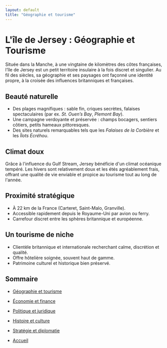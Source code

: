 ```yaml
---
layout: default
title: "Géographie et tourisme"
---
```


# L'île de Jersey : Géographie et Tourisme

Située dans la Manche, à une vingtaine de kilomètres des côtes françaises, l'île de Jersey est un petit territoire insulaire à la fois discret et singulier. Au fil des siècles, sa géographie et ses paysages ont façonné une identité propre, à la croisée des influences britanniques et françaises.

## Beauté naturelle

- Des plages magnifiques : sable fin, criques secrètes, falaises spectaculaires (par ex. *St. Ouen’s Bay*, *Plemont Bay*).
- Une campagne verdoyante et préservée : champs bocagers, sentiers côtiers, petits hameaux pittoresques.
- Des sites naturels remarquables tels que les *Falaises de la Corbière* et les *Îlots Écréhou*.

## Climat doux

Grâce à l'influence du Gulf Stream, Jersey bénéficie d'un climat océanique tempéré. Les hivers sont relativement doux et les étés agréablement frais, offrant une qualité de vie enviable et propice au tourisme tout au long de l'année.

## Proximité stratégique

- À 22 km de la France (Carteret, Saint-Malo, Granville).
- Accessible rapidement depuis le Royaume-Uni par avion ou ferry.
- Carrefour discret entre les sphères britannique et européenne.


## Un tourisme de niche

- Clientèle britannique et internationale recherchant calme, discrétion et qualité.
- Offre hôtelière soignée, souvent haut de gamme.
- Patrimoine culturel et historique bien préservé.


## Sommaire

- [Géographie et tourisme](01-geographie-tourisme.md)
- [Économie et finance](02-economie-finance.md)
- [Politique et juridique](03-politique-juridique.md)
- [Histoire et culture](04-histoire-culture.md)
- [Stratégie et diplomatie](05-strategie-diplomatique.md)

  
- [Accueil](index.md)

